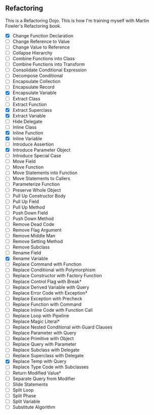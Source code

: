 ## Refactoring

This is a Refactoring Dojo.
This is how I'm training myself with Martin Fowler's Refactoring book.

- [x] Change Function Declaration
- [ ] Change Reference to Value
- [ ] Change Value to Reference
- [ ] Collapse Hierarchy
- [ ] Combine Functions into Class
- [ ] Combine Functions into Transform
- [ ] Consolidate Conditional Expression
- [ ] Decompose Conditional
- [ ] Encapsulate Collection
- [ ] Encapsulate Record
- [x] Encapsulate Variable
- [ ] Extract Class
- [ ] Extract Function
- [x] Extract Superclass
- [x] Extract Variable
- [ ] Hide Delegate
- [ ] Inline Class
- [x] Inline Function
- [x] Inline Variable
- [ ] Introduce Assertion
- [x] Introduce Parameter Object
- [ ] Introduce Special Case
- [ ] Move Field
- [ ] Move Function
- [ ] Move Statements into Function
- [ ] Move Statements to Callers
- [ ] Parameterize Function
- [ ] Preserve Whole Object
- [ ] Pull Up Constructor Body
- [ ] Pull Up Field
- [ ] Pull Up Method
- [ ] Push Down Field
- [ ] Push Down Method
- [ ] Remove Dead Code
- [ ] Remove Flag Argument
- [ ] Remove Middle Man
- [ ] Remove Setting Method
- [ ] Remove Subclass
- [ ] Rename Field
- [x] Rename Variable
- [ ] Replace Command with Function
- [ ] Replace Conditional with Polymorphism
- [ ] Replace Constructor with Factory Function
- [ ] Replace Control Flag with Break†
- [ ] Replace Derived Variable with Query
- [ ] Replace Error Code with Exception†
- [ ] Replace Exception with Precheck
- [ ] Replace Function with Command
- [ ] Replace Inline Code with Function Call
- [ ] Replace Loop with Pipeline
- [ ] Replace Magic Literal†
- [ ] Replace Nested Conditional with Guard Clauses
- [ ] Replace Parameter with Query
- [ ] Replace Primitive with Object
- [ ] Replace Query with Parameter
- [ ] Replace Subclass with Delegate
- [ ] Replace Superclass with Delegate
- [x] Replace Temp with Query
- [ ] Replace Type Code with Subclasses
- [ ] Return Modified Value†
- [ ] Separate Query from Modifier
- [ ] Slide Statements
- [ ] Split Loop
- [ ] Split Phase
- [ ] Split Variable
- [ ] Substitute Algorithm
